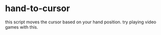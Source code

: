 <h1>hand-to-cursor</h1>
this script moves the cursor based on your hand position. try playing video games with this.